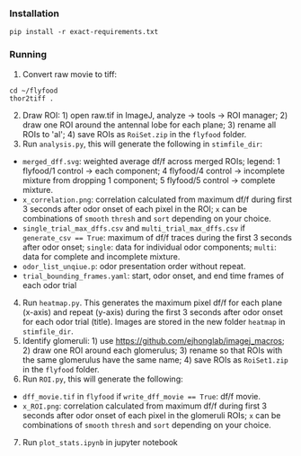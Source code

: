 ### Installation
```
pip install -r exact-requirements.txt
```

### Running
1. Convert raw movie to tiff: 
```
cd ~/flyfood
thor2tiff .
```
2. Draw ROI: 1) open raw.tif in ImageJ, analyze -> tools -> ROI manager; 2) draw one ROI around the antennal lobe for each plane; 3) rename all ROIs to 'al'; 4) save ROIs as `RoiSet.zip` in the `flyfood` folder.
3. Run `analysis.py`, this will generate the following in `stimfile_dir`: 
  - `merged_dff.svg`: weighted average df/f across merged ROIs; legend: 1 flyfood/1 control -> each component; 4 flyfood/4 control -> incomplete mixture from dropping 1 component; 5 flyfood/5 control -> complete mixture.
  - `x_correlation.png`: correlation calculated from maximum df/f during first 3 seconds after odor onset of each pixel in the ROI; `x` can be combinations of `smooth` `thresh` and `sort` depending on your choice.
  - `single_trial_max_dffs.csv` and `multi_trial_max_dffs.csv` if `generate_csv == True`: maximum of df/f traces during the first 3 seconds after odor onset; `single`: data for individual odor components; `multi`: data for complete and incomplete mixture.
  - `odor_list_unqiue.p`: odor presentation order without repeat.
  - `trial_bounding_frames.yaml`: start, odor onset, and end time frames of each odor trial
4. Run `heatmap.py`. This generates the maximum pixel df/f for each plane (x-axis) and repeat (y-axis) during the first 3 seconds after odor onset for each odor trial (title). Images are stored in the new folder `heatmap` in `stimfile_dir`.
5. Identify glomeruli: 1) use https://github.com/ejhonglab/imagej_macros; 2) draw one ROI around each glomerulus; 3) rename so that ROIs with the same glomerulus have the same name; 4) save ROIs as `RoiSet1.zip` in the `flyfood` folder.
6. Run `ROI.py`, this will generate the following: 
  - `dff_movie.tif` in `flyfood` if `write_dff_movie == True`: df/f movie.
  - `x_ROI.png`: correlation calculated from maximum df/f during first 3 seconds after odor onset of each pixel in the glomeruli ROIs; `x` can be combinations of `smooth` `thresh` and `sort` depending on your choice.
7. Run `plot_stats.ipynb` in jupyter notebook
